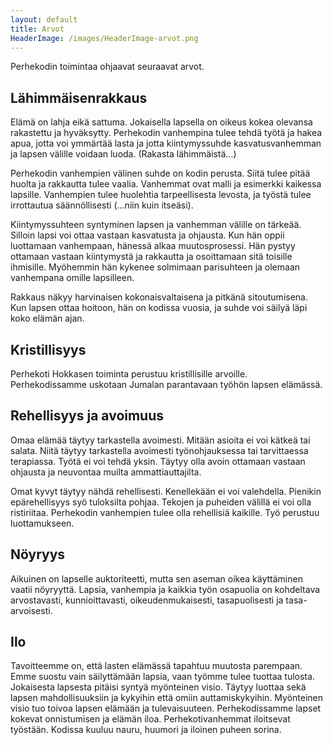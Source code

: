 ```yaml
---
layout: default
title: Arvot
HeaderImage: /images/HeaderImage-arvot.png
---
```


Perhekodin toimintaa ohjaavat seuraavat arvot.

Lähimmäisenrakkaus
------------------

Elämä on lahja eikä sattuma. Jokaisella lapsella on oikeus kokea olevansa
rakastettu ja hyväksytty. Perhekodin vanhempina tulee tehdä työtä ja hakea
apua, jotta voi ymmärtää lasta ja jotta kiintymyssuhde kasvatusvanhemman
ja lapsen välille voidaan luoda. (Rakasta lähimmäistä...)

Perhekodin vanhempien välinen suhde on kodin perusta. Siitä tulee pitää
huolta ja rakkautta tulee vaalia. Vanhemmat ovat malli ja esimerkki
kaikessa lapsille. Vanhempien tulee huolehtia tarpeellisesta levosta, ja
työstä tulee irrottautua säännöllisesti (...niin kuin itseäsi).

Kiintymyssuhteen syntyminen lapsen ja vanhemman välille on tärkeää. Silloin
lapsi voi ottaa vastaan kasvatusta ja ohjausta. Kun hän oppii luottamaan
vanhempaan, hänessä alkaa muutosprosessi. Hän pystyy ottamaan vastaan
kiintymystä ja rakkautta ja osoittamaan sitä toisille ihmisille. Myöhemmin
hän kykenee solmimaan parisuhteen ja olemaan vanhempana omille lapsilleen.

Rakkaus näkyy harvinaisen kokonaisvaltaisena ja pitkänä sitoutumisena. Kun
lapsen ottaa hoitoon, hän on kodissa vuosia, ja suhde voi säilyä läpi koko
elämän ajan.

Kristillisyys
-------------

Perhekoti Hokkasen toiminta perustuu kristillisille arvoille. Perhekodissamme
uskotaan Jumalan parantavaan työhön lapsen elämässä.

Rehellisyys ja avoimuus
-----------------------

Omaa elämää täytyy tarkastella avoimesti. Mitään asioita ei voi kätkeä tai
salata. Niitä täytyy tarkastella avoimesti työnohjauksessa tai tarvittaessa
terapiassa. Työtä ei voi tehdä yksin. Täytyy olla avoin ottamaan vastaan
ohjausta ja neuvontaa muilta ammattiauttajilta.

Omat kyvyt täytyy nähdä rehellisesti. Kenellekään ei voi valehdella.
Pienikin epärehellisyys syö tuloksilta pohjaa. Tekojen ja puheiden välillä
ei voi olla ristiriitaa. Perhekodin vanhempien tulee olla rehellisiä
kaikille. Työ perustuu luottamukseen.

Nöyryys
-------

Aikuinen on lapselle auktoriteetti, mutta sen aseman oikea käyttäminen
vaatii nöyryyttä. Lapsia, vanhempia ja kaikkia työn osapuolia on
kohdeltava arvostavasti, kunnioittavasti, oikeudenmukaisesti,
tasapuolisesti ja tasa-arvoisesti.

Ilo
---

Tavoitteemme on, että lasten elämässä tapahtuu muutosta parempaan. Emme
suostu vain säilyttämään lapsia, vaan työmme tulee tuottaa tulosta.
Jokaisesta lapsesta pitäisi syntyä myönteinen visio. Täytyy luottaa sekä
lapsen mahdollisuuksiin ja kykyihin että omiin auttamiskykyihin. Myönteinen
visio tuo toivoa lapsen elämään ja tulevaisuuteen. Perhekodissamme lapset
kokevat onnistumisen ja elämän iloa. Perhekotivanhemmat iloitsevat
työstään. Kodissa kuuluu nauru, huumori ja iloinen puheen sorina.

